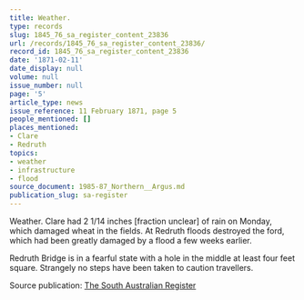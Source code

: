 ```yaml
---
title: Weather.
type: records
slug: 1845_76_sa_register_content_23836
url: /records/1845_76_sa_register_content_23836/
record_id: 1845_76_sa_register_content_23836
date: '1871-02-11'
date_display: null
volume: null
issue_number: null
page: '5'
article_type: news
issue_reference: 11 February 1871, page 5
people_mentioned: []
places_mentioned:
- Clare
- Redruth
topics:
- weather
- infrastructure
- flood
source_document: 1985-87_Northern__Argus.md
publication_slug: sa-register
---
```


Weather.  Clare had 2 1/14 inches [fraction unclear] of rain on Monday, which damaged wheat in the fields.  At Redruth floods destroyed the ford, which had been greatly damaged by a flood a few weeks earlier.

Redruth Bridge is in a fearful state with a hole in the middle at least four feet square.  Strangely no steps have been taken to caution travellers.

Source publication: [The South Australian Register](/publications/sa-register/)
